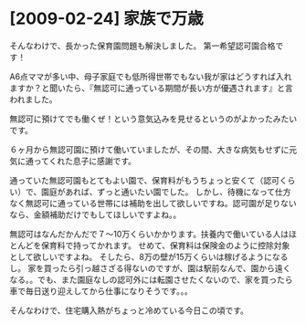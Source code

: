 # [2009-02-24] 家族で万歳


そんなわけで、長かった保育園問題も解決しました。
第一希望認可園合格です！

A6点ママが多い中、母子家庭でも低所得世帯でもない我が家はどうすれば入れますか？と聞いたら、『無認可に通っている期間が長い方が優遇されます』と言われました。

無認可に預けてでも働くぜ！という意気込みを見せるというのがよかったみたいです。

６ヶ月から無認可園に預けて働いていましたが、その間、大きな病気もせずに元気に通ってくれた息子に感謝です。

通っていた無認可園もとてもよい園で、保育料がもうちょっと安くて（認可くらい）で、園庭があれば、ずっと通いたい園でした。
しかし、待機になって仕方なく無認可に通っている世帯には補助を出して欲しいですね。認可園が足りないなら、金額補助だけでもしてほしいですよね。。

無認可はなんだかんだで７～10万くらいかかります。扶養内で働いている人はほとんどを保育料で持ってかれます。
せめて、保育料は保険金のように控除対象として欲しいですよね。
そしたら、8万の壁が15万くらいは稼げるようになるし。
家を買ったら引っ越さざる得ないのですが、園は駅前なんで、園から遠くなる。。でも、また園庭なしの認可外には転園させたくないので、家を買ったら車で毎日送り迎えしてから仕事になりそうです。。。

そんなわけで、住宅購入熱がちょっと冷めている今日この頃です。
